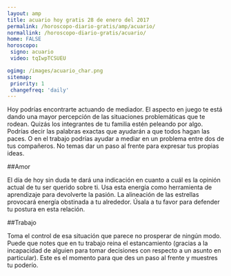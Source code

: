```yaml
---
layout: amp
title: acuario hoy gratis 28 de enero del 2017
permalink: /horoscopo-diario-gratis/amp/acuario/
normallink: /horoscopo-diario-gratis/acuario/
home: FALSE
horoscopo:
 signo: acuario
 video: tqIwpTCSUEU

ogimg: /images/acuario_char.png
sitemap:
 priority: 1
 changefreq: 'daily'
---
```



Hoy podrías encontrarte actuando de mediador. El aspecto en juego te está dando una mayor percepción de las situaciones problemáticas que te rodean. Quizás los integrantes de tu familia estén peleando por algo. Podrías decir las palabras exactas que ayudarán a que todos hagan las paces. O en el trabajo podrías ayudar a mediar en un problema entre dos de tus compañeros. No temas dar un paso al frente para expresar tus propias ideas.

##Amor

El día de hoy sin duda te dará una indicación en cuanto a cuál es la opinión actual de tu ser querido sobre ti. Usa esta energía como herramienta de aprendizaje para devolverte la pasión. La alineación de las estrellas provocará energía obstinada a tu alrededor. Úsala a tu favor para defender tu postura en esta relación.

##Trabajo

Toma el control de esa situación que parece no prosperar de ningún modo. Puede que notes que en tu trabajo reina el estancamiento (gracias a la incapacidad de alguien para tomar decisiones con respecto a un asunto en particular). Este es el momento para que des un paso al frente y muestres tu poderío.
